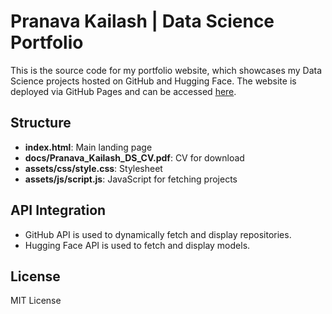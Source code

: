 # Pranava Kailash | Data Science Portfolio

This is the source code for my portfolio website, which showcases my Data Science projects hosted on GitHub and Hugging Face. The website is deployed via GitHub Pages and can be accessed [here](https://yourusername.github.io).

## Structure

- **index.html**: Main landing page
- **docs/Pranava_Kailash_DS_CV.pdf**: CV for download
- **assets/css/style.css**: Stylesheet
- **assets/js/script.js**: JavaScript for fetching projects

## API Integration

- GitHub API is used to dynamically fetch and display repositories.
- Hugging Face API is used to fetch and display models.

## License

MIT License
